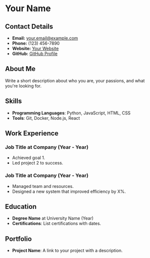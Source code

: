 <!-- Don't change this section -->
<link rel="stylesheet" href="/styles.css">

<!-- Your Resume Information -->

# Your Name

## Contact Details

- **Email:** your.email@example.com
- **Phone:** (123) 456-7890
- **Website:** [Your Website](https://www.yoursite.com)
- **GitHub:** [GitHub Profile](https://github.com/yourprofile)

## About Me

Write a short description about who you are, your passions, and what you're looking for.

## Skills

- **Programming Languages**: Python, JavaScript, HTML, CSS
- **Tools**: Git, Docker, Node.js, React

## Work Experience

### Job Title at Company (Year - Year)

- Achieved goal 1.
- Led project 2 to success.

### Job Title at Company (Year - Year)

- Managed team and resources.
- Designed a new system that improved efficiency by X%.

## Education

- **Degree Name** at University Name (Year)
- **Certifications**: List certifications with dates.

## Portfolio

- **Project Name**: A link to your project with a description.
